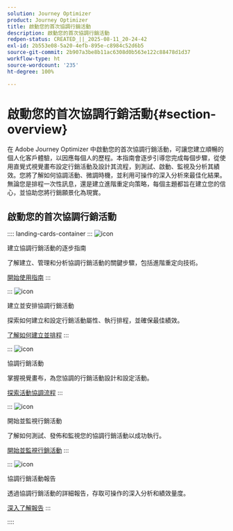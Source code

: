 ```yaml
---
solution: Journey Optimizer
product: Journey Optimizer
title: 啟動您的首次協調行銷活動
description: 啟動您的首次協調行銷活動
redpen-status: CREATED_||_2025-08-11_20-24-42
exl-id: 2b553e08-5a20-4efb-895e-c8984c52d6b5
source-git-commit: 2b907a3be8b11ac6308d0b563e122c88478d1d37
workflow-type: ht
source-wordcount: '235'
ht-degree: 100%

---
```


# 啟動您的首次協調行銷活動{#section-overview}

在 Adobe Journey Optimizer 中啟動您的首次協調行銷活動，可讓您建立順暢的個人化客戶體驗，以因應每個人的歷程。本指南會逐步引導您完成每個步驟，從使用直覺式視覺畫布設定行銷活動及設計其流程，到測試、啟動、監視及分析其績效。您將了解如何協調活動、微調時機，並利用可操作的深入分析來最佳化結果。無論您是排程一次性訊息，還是建立進階重定向策略，每個主題都旨在建立您的信心，並協助您將行銷願景化為現實。

## 啟動您的首次協調行銷活動

:::: landing-cards-container
:::
![icon](https://cdn.experienceleague.adobe.com/icons/circle-play.svg?lang=zh-Hant)

建立協調行銷活動的逐步指南

了解建立、管理和分析協調行銷活動的關鍵步驟，包括進階重定向技術。

[開始使用指南](../using/orchestrated/gs-campaign-creation.md)
:::

:::
![icon](https://cdn.experienceleague.adobe.com/icons/list-check.svg?lang=zh-Hant)

建立並安排協調行銷活動

探索如何建立和設定行銷活動屬性、執行排程，並確保最佳績效。

[了解如何建立並排程](../using/orchestrated/create-orchestrated-campaign.md)
:::

:::
![icon](https://cdn.experienceleague.adobe.com/icons/code-branch.svg?lang=zh-Hant)

協調行銷活動

掌握視覺畫布，為您協調的行銷活動設計和設定活動。

[探索活動協調流程](../using/orchestrated/orchestrate-activities.md)
:::

:::
![icon](https://cdn.experienceleague.adobe.com/icons/gear.svg?lang=zh-Hant)

開始並監視行銷活動

了解如何測試、發佈和監視您的協調行銷活動以成功執行。

[開始並監視行銷活動](../using/orchestrated/start-monitor-campaigns.md)
:::

:::
![icon](https://cdn.experienceleague.adobe.com/icons/chart-line.svg?lang=zh-Hant)

協調行銷活動報告

透過協調行銷活動的詳細報告，存取可操作的深入分析和績效量度。

[深入了解報告](../using/orchestrated/reporting-campaigns.md)
:::

::::
